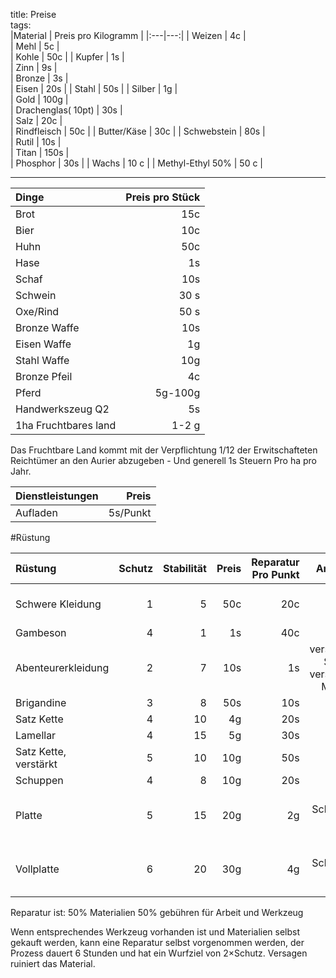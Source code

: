 title: Preise  
tags:   
|Material | Preis pro Kilogramm |
|:---|---:|
| Weizen | 4c |  
| Mehl | 5c |  
| Kohle | 50c |
| Kupfer | 1s |  
| Zinn | 9s |  
| Bronze | 3s |  
| Eisen  | 20s |
| Stahl  | 50s |
| Silber | 1g  |  
| Gold | 100g |  
| Drachenglas( 10pt) | 30s |  
| Salz | 20c |  
| Rindfleisch | 50c |
| Butter/Käse | 30c |
| Schwebstein | 80s |  
| Rutil | 10s |  
| Titan | 150s |  
| Phosphor | 30s |
| Wachs | 10 c |
| Methyl-Ethyl 50% | 50 c |

---
  

|Dinge| Preis pro Stück |
| :---|---:|
| Brot| 15c|
| Bier| 10c|
| Huhn| 50c|
| Hase| 1s|
| Schaf| 10s|
| Schwein| 30 s|
| Oxe/Rind| 50 s|
| Bronze Waffe| 10s |  
| Eisen Waffe| 1g |
| Stahl Waffe| 10g |
| Bronze Pfeil| 4c |
| Pferd | 5g-100g |  
| Handwerkszeug Q2 | 5s |
| 1ha Fruchtbares land | 1-2 g |  


Das Fruchtbare Land kommt mit der Verpflichtung 1/12 der Erwitschafteten Reichtümer an den Aurier abzugeben - Und generell 1s Steuern Pro ha pro Jahr.   

|Dienstleistungen | Preis |  
| :--- | ---: |  
| Aufladen | 5s/Punkt |  

  
#Rüstung  

|Rüstung| Schutz | Stabilität | Preis | Reparatur Pro Punkt | Anmerkung |  
| :---|---:|---:|---:|---:|---:|   
| Schwere Kleidung | 1 | 5 | 50c | 20c | Nicht auf Schutz ausgelegt |   
| Gambeson | 4 | 1 | 1s | 40c | |  
| Abenteurerkleidung | 2 | 7 | 10s | 1s | verschiedene Schichten, verschiedene Materialien |  
| Brigandine | 3 | 8 | 50s | 10s | |
| Satz Kette | 4 | 10 | 4g | 20s | |  
| Lamellar | 4 | 15 | 5g | 30s | |
| Satz Kette, verstärkt | 5 | 10 | 10g | 50s | |  
| Schuppen | 4 | 8 | 10g | 20s | |
| Platte | 5 | 15 | 20g | 2g | Nimmt Schaden von stumpfen Waffen |  
| Vollplatte | 6 | 20 | 30g | 4g | Nimmt Schaden von stumpfen Waffen |  


Reparatur ist: 
50% Materialien
50% gebühren für Arbeit und Werkzeug   

Wenn entsprechendes Werkzeug vorhanden ist und Materialien selbst gekauft werden, kann eine Reparatur selbst vorgenommen werden,
der Prozess dauert 6 Stunden und hat ein Wurfziel von 2&times;Schutz. Versagen ruiniert das Material.

